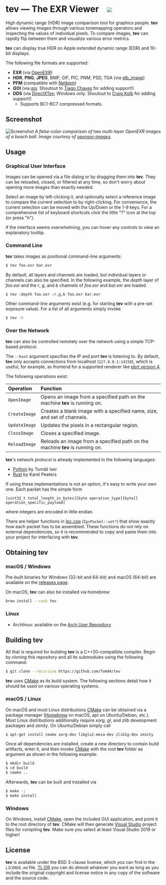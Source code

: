 # tev — The EXR Viewer &nbsp;&nbsp; ![](https://github.com/tom94/tev/workflows/CI/badge.svg)

High dynamic range (HDR) image comparison tool for graphics people. __tev__ allows viewing images through various tonemapping operators and inspecting the values of individual pixels. To compare images, <strong>tev</strong> can rapidly flip between them and visualize various error metrics.

__tev__ can display true HDR on Apple extended dynamic range (EDR) and 10-bit displays.

The following file formats are supported:
- __EXR__ (via [OpenEXR](https://github.com/wjakob/openexr))
- __HDR__, __PNG__, __JPEG__, BMP, GIF, PIC, PNM, PSD, TGA (via [stb_image](https://github.com/wjakob/nanovg/blob/master/src/stb_image.h))
- __PFM__ (compatible with [Netbpm](http://www.pauldebevec.com/Research/HDR/PFM/))
- __QOI__ (via [qoi](https://github.com/phoboslab/qoi). Shoutout to [Tiago Chaves](https://github.com/laurelkeys) for adding support!)
- __DDS__ (via [DirectXTex](https://github.com/microsoft/DirectXTex); Windows only. Shoutout to [Craig Kolb](https://github.com/cek) for adding support!)
    - Supports BC1-BC7 compressed formats.

## Screenshot

![Screenshot](https://raw.githubusercontent.com/Tom94/tev/master/resources/screenshot.png)
_A false-color comparison of two multi-layer OpenEXR images of a beach ball. Image courtesy of [openexr-images](https://github.com/openexr/openexr-images)._

## Usage

### Graphical User Interface

Images can be opened via a file dialog or by dragging them into __tev__.
They can be reloaded, closed, or filtered at any time, so don't worry about opening more images than exactly needed.

Select an image by left-clicking it, and optionally select a reference image to compare the current selection to by right-clicking.
For convenience, the current selection can be moved with the Up/Down or the 1-9 keys. For a comprehensive list of keyboard shortcuts click the little "?" icon at the top (or press "h").

If the interface seems overwhelming, you can hover any controls to view an explanatory tooltip.

### Command Line

__tev__ takes images as positional command-line arguments:
```sh
$ tev foo.exr bar.exr
```

By default, all layers and channels are loaded, but individual layers or channels can also be specified. In the following example, the *depth* layer of *foo.exr* and the *r*, *g*, and *b* channels of *foo.exr* and *bar.exr* are loaded.
```sh
$ tev :depth foo.exr :r,g,b foo.exr bar.exr
```

Other command-line arguments exist (e.g. for starting __tev__ with a pre-set exposure value). For a list of all arguments simply invoke
```sh
$ tev -h
```

### Over the Network

__tev__ can also be controlled remotely over the network using a simple TCP-based protocol.

The `--host` argument specifies the IP and port __tev__ is listening to. By default, __tev__ only accepts connections from localhost (`127.0.0.1:14158`), which is useful, for example, as frontend for a supported renderer like [pbrt version 4](https://github.com/mmp/pbrt-v4).

The following operations exist:

| Operation | Function
| :--- | :----------
| `OpenImage` | Opens an image from a specified path on the machine __tev__ is running on.
| `CreateImage` | Creates a blank image with a specified name, size, and set of channels.
| `UpdateImage` | Updates the pixels in a rectangular region.
| `CloseImage` | Closes a specified image.
| `ReloadImage` | Reloads an image from a specified path on the machine __tev__ is running on.

__tev__'s network protocol is already implemented in the following languages:
- [Python](src/python/ipc.py) by Tomáš Iser
- [Rust](https://crates.io/crates/tev_client) by Karel Peeters


If using these implementations is not an option, it's easy to write your own one. Each packet has the simple form
```
[uint32_t total_length_in_bytes][byte operation_type][byte[] operation_specific_payload]
```
where integers are encoded in little endian.

There are helper functions in [Ipc.cpp](src/Ipc.cpp) (`IpcPacket::set*`) that show exactly how each packet has to be assembled. These functions do not rely on external dependencies, so it is recommended to copy and paste them into your project for interfacing with __tev__.


## Obtaining tev

### macOS / Windows

Pre-built binaries for Windows (32-bit and 64-bit) and macOS (64-bit) are available on the [releases page](https://github.com/Tom94/tev/releases).

On macOS, __tev__ can also be installed via homebrew:
```bash
brew install --cask tev
```

### Linux

- Archlinux: available on the [Arch User Repository](https://aur.archlinux.org/packages/tev/)

## Building tev

All that is required for building __tev__ is a C++20-compatible compiler. Begin by cloning this repository and all its submodules using the following command:
```sh
$ git clone --recursive https://github.com/Tom94/tev
```

__tev__ uses [CMake](https://cmake.org/) as its build system. The following sections detail how it should be used on various operating systems.

### macOS / Linux

On macOS and most Linux distributions [CMake](https://cmake.org/) can be obtained via a package manager ([Homebrew](https://brew.sh/) on macOS, apt on Ubuntu/Debian, etc.). Most Linux distributions additionally require _xorg_, _gl_, and _zlib_ development packages and _zenity_. On Ubuntu/Debian simply call
```sh
$ apt-get install cmake xorg-dev libglu1-mesa-dev zlib1g-dev zenity
```

Once all dependencies are installed, create a new directory to contain build artifacts, enter it, and then invoke [CMake](https://cmake.org/) with the root __tev__ folder as argument as shown in the following example:
```sh
$ mkdir build
$ cd build
$ cmake ..
```

Afterwards, __tev__ can be built and installed via
```sh
$ make -j
$ make install
```

### Windows

On Windows, install [CMake](https://cmake.org/download/), open the included GUI application, and point it to the root directory of __tev__. CMake will then generate [Visual Studio](https://www.visualstudio.com/) project files for compiling __tev__. Make sure you select at least Visual Studio 2019 or higher!

## License

__tev__ is available under the BSD 3-clause license, which you can find in the `LICENSE.md` file. [TL;DR](https://tldrlegal.com/license/bsd-3-clause-license-(revised)) you can do almost whatever you want as long as you include the original copyright and license notice in any copy of the software and the source code.
